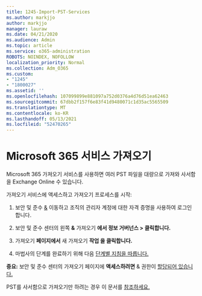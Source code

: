 ```yaml
---
title: 1245-Import-PST-Services
ms.author: markjjo
author: markjjo
manager: lauraw
ms.date: 04/21/2020
ms.audience: Admin
ms.topic: article
ms.service: o365-administration
ROBOTS: NOINDEX, NOFOLLOW
localization_priority: Normal
ms.collection: Adm_O365
ms.custom:
- "1245"
- "1800027"
ms.assetid: ''
ms.openlocfilehash: 107099899e881097a752d0376a4d76d51ea62463
ms.sourcegitcommit: 67dbb2f157f6e83f41d9480071c1d35ac5565509
ms.translationtype: MT
ms.contentlocale: ko-KR
ms.lasthandoff: 05/13/2021
ms.locfileid: "52470265"
---
```

# <a name="microsoft-365-import-service"></a>Microsoft 365 서비스 가져오기

Microsoft 365 가져오기 서비스를 사용하면 여러 PST 파일을 대량으로 가져와 사서함을 Exchange Online 수 있습니다.

가져오기 서비스에 액세스하고 가져오기 프로세스를 시작:

1. 보안 및 준수 [&](https://protection.office.com) 이동하고 조직의 관리자 계정에 대한 자격 증명을 사용하여 로그인합니다.

2. 보안 및 준수 센터의 왼쪽 **&** 가져오기 **에서 정보 거버넌스 > 클릭합니다.**

3. 가져오기 **페이지에서** 새 가져오기 **작업 을 클릭합니다.**

4. 마법사의 단계를 완료하기 위해 다음 [단계별 지침을 따릅니다.](/microsoft-365/compliance/use-network-upload-to-import-pst-files.md)

**중요:** 보안 및 준수 센터의 가져오기 페이지에 **액세스하려면** & 권한이 [할당되어 있습니다.](/microsoft-365/security/office-365-security/use-dkim-to-validate-outbound-email.md)

PST를 사서함으로 가져오기만 하려는 경우 이 문서를 [참조하세요.](https://support.office.com/article/import-email-contacts-and-calendar-from-an-outlook-pst-file-431a8e9a-f99f-4d5f-ae48-ded54b3440ac)
